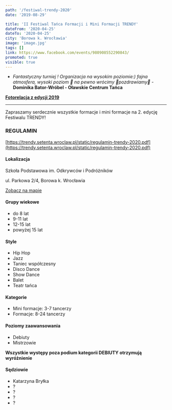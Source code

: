 ```yaml
---
path: '/festiwal-trendy-2020'
date: '2019-08-29'

title: 'II Festiwal Tańca Formacji i Mini Formacji TRENDY'
dateFrom: '2020-04-25'
dateTo: '2020-04-25'
city: 'Borowa k. Wrocławia'
image: 'image.jpg'
tags: []
link: https://www.facebook.com/events/980908552290843/
promoted: true
visible: true
---
```


- *Fantastyczny turniej ! Organizacja na wysokim poziomie:) fajna atmosfera, wysoki poziom 🙂 
na pewno wrócimy 🙂pozdrawiamy🙂* - **Dominika Bator-Wróbel - Oławskie Centrum Tańca**

**[Fotorelacja z edycji 2019](https://www.facebook.com/pg/festiwalTrendy/photos/?tab=album&album_id=384842698778470)**

---
Zapraszamy serdecznie wszystkie formacje i mini formacje na 2. edycję Festiwalu TRENDY!

### REGULAMIN
[https://trendy.setenta.wroclaw.pl/static/regulamin-trendy-2020.pdf](https://trendy.setenta.wroclaw.pl/static/regulamin-trendy-2020.pdf)

#### Lokalizacja
Szkoła Podstawowa im. Odkrywców i Podróżników

ul. Parkowa 2/4, Borowa k. Wrocławia

[Zobacz na mapie](https://goo.gl/maps/9TjjcvJLeZ32)

#### Grupy wiekowe
- do 8 lat
- 9-11 lat
- 12-15 lat
- powyżej 15 lat

#### Style
- Hip Hop
- Jazz
- Taniec współczesny
- Disco Dance
- Show Dance
- Balet
- Teatr tańca

#### Kategorie
- Mini formacje: 3-7 tancerzy
- Formacje: 8-24 tancerzy

#### Poziomy zaawansowania
- Debiuty
- Mistrzowie

**Wszystkie występy poza podium kategorii DEBIUTY otrzymują wyróżnienie**

#### Sędziowie
- Katarzyna Bryłka
- ?
- ?
- ?
- ?